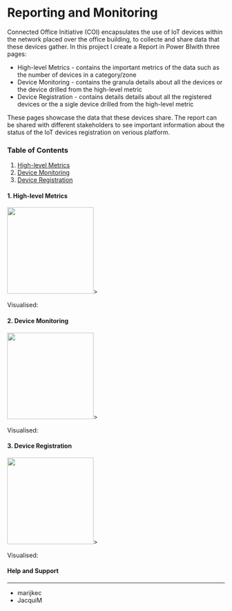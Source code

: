 # Reporting and Monitoring 
Connected Office Initiative (COI) encapsulates the use of IoT devices
within the network placed over the office building, to collecte and share
data that these devices gather. In this project I create a Report in Power BIwith three pages:
* High-level Metrics - contains the important metrics of the data such as the number of devices in a category/zone
* Device Monitoring - contains the granula details about all the devices or the device drilled from the high-level metric 
* Device Registration - contains details details about all the registered devices or the a sigle device drilled from the high-level metric 

These pages showcase the data that these devices share.  The report can be shared with 
different stakeholders to see important information about the status of the IoT devices 
registration on verious platform.

### Table of Contents
1. [High-level Metrics](#hlm)
2. [Device Monitoring](#dm)
3. [Device Registration](#dr)

<a name="hlm"></a>      
#### 1. High-level Metrics <br>
<img src="Img/{}" width=200>>

Visualised:
	

<a name="dm"></a>      
#### 2. Device Monitoring <br>
<img src="Img/{}" width=200>>

Visualised:

<a name="dr"></a>      
#### 3. Device Registration <br>
<img src="Img/{}" width=200>>

Visualised:

#### Help and Support<br>
---
 * marijkec
 * JacquiM